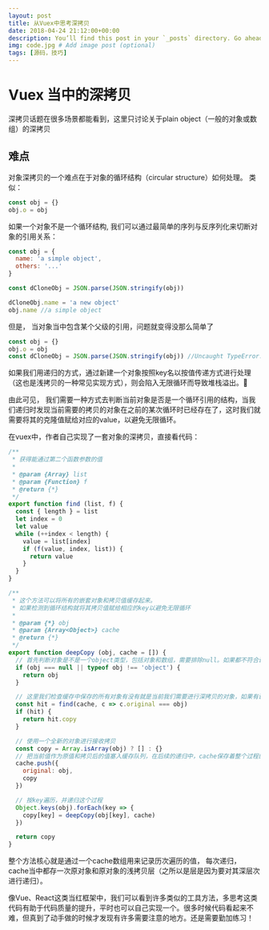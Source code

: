 ```yaml
---
layout: post
title: 从Vuex中思考深拷贝
date: 2018-04-24 21:12:00+00:00
description: You’ll find this post in your `_posts` directory. Go ahead and edit it and re-build the site to see your changes. # Add post description (optional)
img: code.jpg # Add image post (optional)
tags: [源码，技巧]
---
```


# Vuex 当中的深拷贝

深拷贝话题在很多场景都能看到，这里只讨论关于plain object（一般的对象或数组）的深拷贝

## 难点

对象深拷贝的一个难点在于对象的循环结构（circular structure）如何处理。
类似：
```js
const obj = {}
obj.o = obj
```
如果一个对象不是一个循环结构, 我们可以通过最简单的序列与反序列化来切断对象的引用关系：
```js
const obj = {
  name: 'a simple object',
  others: '...'
}

const dCloneObj = JSON.parse(JSON.stringify(obj))

dCloneObj.name = 'a new object'
obj.name //a simple object
```
但是， 当对象当中包含某个父级的引用，问题就变得没那么简单了

```js
const obj = {}
obj.o = obj
const dCloneObj = JSON.parse(JSON.stringify(obj)) //Uncaught TypeError: Converting circular structure to JSON
```
如果我们用递归的方式，通过新建一个对象按照key名以按值传递方式进行处理（这也是浅拷贝的一种常见实现方式），则会陷入无限循环而导致堆栈溢出。

由此可见， 我们需要一种方式去判断当前对象是否是一个循环引用的结构，当我们递归时发现当前需要的拷贝的对象在之前的某次循环时已经存在了，这时我们就需要将其的克隆值赋给对应的value，以避免无限循环。

在vuex中，作者自己实现了一套对象的深拷贝，直接看代码：
```js
/**
 * 获得能通过第二个函数参数的值
 *
 * @param {Array} list
 * @param {Function} f
 * @return {*}
 */
export function find (list, f) {
  const { length } = list
  let index = 0
  let value
  while (++index < length) {
    value = list[index]
    if (f(value, index, list)) {
      return value
    }
  }
}

/**
 * 这个方法可以将所有的嵌套对象和拷贝值缓存起来。
 * 如果检测到循环结构就将其拷贝值赋给相应的key以避免无限循环
 *
 * @param {*} obj
 * @param {Array<Object>} cache
 * @return {*}
 */
export function deepCopy (obj, cache = []) {
  // 首先判断对象是不是一个object类型，包括对象和数组，需要排除null。如果都不符合说明是一个基本类型值， 可以直接赋值
  if (obj === null || typeof obj !== 'object') {
    return obj
  }

  // 这里我们检查缓存中保存的所有对象有没有就是当前我们需要进行深拷贝的对象，如果有说明是一个循环结构，直接将它的拷贝值返回即可
  const hit = find(cache, c => c.original === obj)
  if (hit) {
    return hit.copy
  }

  // 使用一个全新的对象进行接收拷贝
  const copy = Array.isArray(obj) ? [] : {}
  // 把当前值作为原值和拷贝后的值塞入缓存队列，在后续的递归中，cache保存着整个过程的状态
  cache.push({
    original: obj,
    copy
  })

  // 按key遍历，并递归这个过程
  Object.keys(obj).forEach(key => {
    copy[key] = deepCopy(obj[key], cache)
  })

  return copy
}
```

整个方法核心就是通过一个cache数组用来记录历次遍历的值， 每次递归，cache当中都存一次原对象和原对象的浅拷贝层（之所以是层是因为要对其深层次进行递归）。

像Vue、React这类当红框架中，我们可以看到许多类似的工具方法，多思考这类代码有助于代码质量的提升，平时也可以自己实现一个。很多时候代码看起来不难，但真到了动手做的时候才发现有许多需要注意的地方。还是需要勤加练习！
